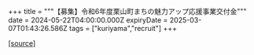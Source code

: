 +++
title = """【募集】令和6年度栗山町まちの魅力アップ応援事業交付金"""
date = 2024-05-22T04:00:00.000Z
expiryDate = 2025-03-07T01:43:26.586Z
tags = ["kuriyama","recruit"]
+++


[[source]](https://www.town.kuriyama.hokkaido.jp/soshiki/31/633.html)
